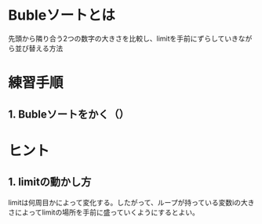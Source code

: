 # Bubleソートとは
先頭から隣り合う2つの数字の大きさを比較し、limitを手前にずらしていきながら並び替える方法
# 練習手順
## 1. Bubleソートをかく（）

# ヒント
## 1. limitの動かし方
limitは何周目かによって変化する。したがって、ループが持っている変数iの大きさによってlimitの場所を手前に盛っていくようにするとよい。